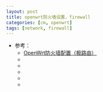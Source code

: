 ```yaml
---
layout: post
title: openwrt防火墙设置，firewall
categories: [cm, openwrt]
tags: [network, firewall]
---
```


* 参考： 
  * [OpenWrt防火墙配置（极路由）](https://www.cnblogs.com/EasonJim/p/8425669.html)
  * []()
  * []()
  * []()
  * []()
  * []()


















































